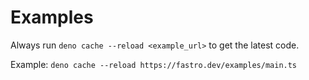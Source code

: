 # Examples

Always run `deno cache --reload <example_url>` to get the latest code.

Example: `deno cache --reload https://fastro.dev/examples/main.ts`
